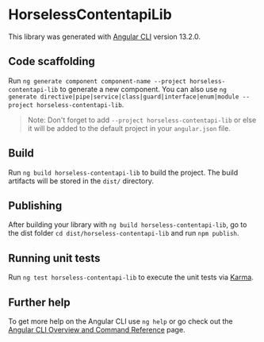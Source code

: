 # HorselessContentapiLib

This library was generated with [Angular CLI](https://github.com/angular/angular-cli) version 13.2.0.

## Code scaffolding

Run `ng generate component component-name --project horseless-contentapi-lib` to generate a new component. You can also use `ng generate directive|pipe|service|class|guard|interface|enum|module --project horseless-contentapi-lib`.
> Note: Don't forget to add `--project horseless-contentapi-lib` or else it will be added to the default project in your `angular.json` file. 

## Build

Run `ng build horseless-contentapi-lib` to build the project. The build artifacts will be stored in the `dist/` directory.

## Publishing

After building your library with `ng build horseless-contentapi-lib`, go to the dist folder `cd dist/horseless-contentapi-lib` and run `npm publish`.

## Running unit tests

Run `ng test horseless-contentapi-lib` to execute the unit tests via [Karma](https://karma-runner.github.io).

## Further help

To get more help on the Angular CLI use `ng help` or go check out the [Angular CLI Overview and Command Reference](https://angular.io/cli) page.
